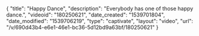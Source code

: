 {
    "title": "Happy Dance",
    "description": "Everybody has one of those happy dance.",
    "videoid": "180250621",
    "date_created": "1539701804",
    "date_modified": "1539706219",
    "type": "captivate",
    "layout": "video",
    "url": "\/v\/690d43b4-e6e1-46e1-bc36-5d12bd9a63bf\/180250621"
}